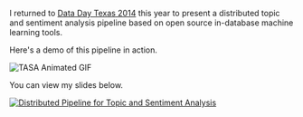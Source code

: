 I returned to [Data Day Texas 2014](https://datadaytexas.com/) this year to present a distributed topic and sentiment analysis pipeline based on open source in-database machine learning tools.

Here's a demo of this pipeline in action.

![TASA Animated GIF](https://github.com/pivotalsoftware/tasa/raw/gh-pages/images/tasacf_animated_highres.gif)

You can view my slides below.

[![Distributed Pipeline for Topic and Sentiment Analysis](https://raw.githubusercontent.com/vatsan/vatsan.github.io/master/assets/img/sample/data_science_at_scale_for_IoT_2015.png)](https://www.slideshare.net/SrivatsanRamanujam/a-pipeline-for-distributed-topic-and-sentiment-analysis-of-tweets-on-pivotal-greenplum-database)